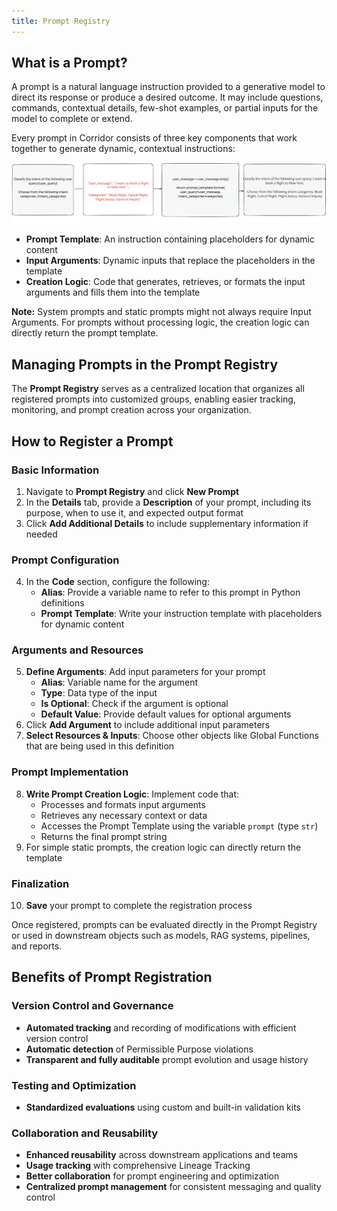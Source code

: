 ```yaml
---
title: Prompt Registry
---
```


<helper-panel object='Prompt' location='list'>

## What is a Prompt?

A prompt is a natural language instruction provided to a generative model to direct its response or produce a desired outcome. It may include questions, commands, contextual details, few-shot examples, or partial inputs for the model to complete or extend.

Every prompt in Corridor consists of three key components that work together to generate dynamic, contextual instructions:

![What is a Prompt?](./prompt-concept.excalidraw.svg)

* **Prompt Template**: An instruction containing placeholders for dynamic content
* **Input Arguments**: Dynamic inputs that replace the placeholders in the template
* **Creation Logic**: Code that generates, retrieves, or formats the input arguments and fills them into the template

**Note:** System prompts and static prompts might not always require Input Arguments. For prompts without processing logic, the creation logic can directly return the prompt template.

## Managing Prompts in the Prompt Registry

The **Prompt Registry** serves as a centralized location that organizes all registered prompts into customized groups, enabling easier tracking, monitoring, and prompt creation across your organization.

## How to Register a Prompt

### Basic Information
1. Navigate to **Prompt Registry** and click **New Prompt**
2. In the **Details** tab, provide a **Description** of your prompt, including its purpose, when to use it, and expected output format
3. Click **Add Additional Details** to include supplementary information if needed

### Prompt Configuration
4. In the **Code** section, configure the following:
   * **Alias**: Provide a variable name to refer to this prompt in Python definitions
   * **Prompt Template**: Write your instruction template with placeholders for dynamic content

### Arguments and Resources
5. **Define Arguments**: Add input parameters for your prompt
   * **Alias**: Variable name for the argument
   * **Type**: Data type of the input
   * **Is Optional**: Check if the argument is optional
   * **Default Value**: Provide default values for optional arguments
6. Click **Add Argument** to include additional input parameters
7. **Select Resources & Inputs**: Choose other objects like Global Functions that are being used in this definition

### Prompt Implementation
8. **Write Prompt Creation Logic**: Implement code that:
   * Processes and formats input arguments
   * Retrieves any necessary context or data
   * Accesses the Prompt Template using the variable `prompt` (type `str`)
   * Returns the final prompt string
9. For simple static prompts, the creation logic can directly return the template

### Finalization
10. **Save** your prompt to complete the registration process

Once registered, prompts can be evaluated directly in the Prompt Registry or used in downstream objects such as models, RAG systems, pipelines, and reports.

## Benefits of Prompt Registration

### Version Control and Governance
* **Automated tracking** and recording of modifications with efficient version control
* **Automatic detection** of Permissible Purpose violations
* **Transparent and fully auditable** prompt evolution and usage history

### Testing and Optimization
* **Standardized evaluations** using custom and built-in validation kits

### Collaboration and Reusability
* **Enhanced reusability** across downstream applications and teams
* **Usage tracking** with comprehensive Lineage Tracking
* **Better collaboration** for prompt engineering and optimization
* **Centralized prompt management** for consistent messaging and quality control

</helper-panel>